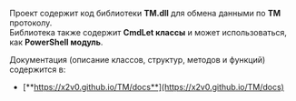 Проект содержит код библиотеки **TM.dll** для обмена данными по **TM** протоколу.  
Библиотека также содержит **CmdLet классы** и может использоваться, как **PowerShell модуль**.

Документация (описание классов, структур, методов и функций) содержится в: 
- [**https://x2v0.github.io/TM/docs**](https://x2v0.github.io/TM/docs)


